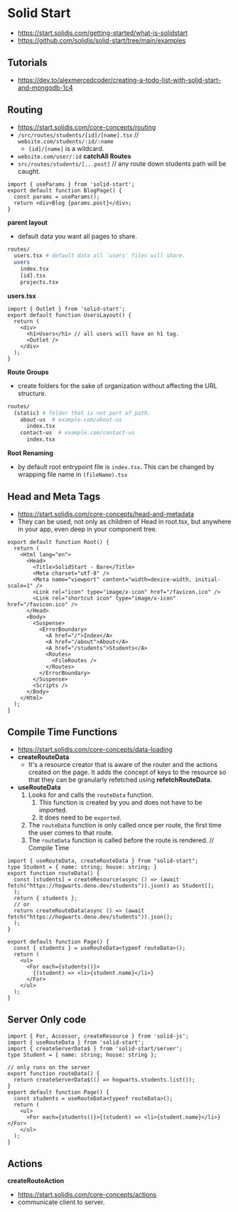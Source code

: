# Solid Start

- <https://start.solidjs.com/getting-started/what-is-solidstart>
- <https://github.com/solidjs/solid-start/tree/main/examples>

## Tutorials

- <https://dev.to/alexmercedcoder/creating-a-todo-list-with-solid-start-and-mongodb-1c4>

## Routing

- <https://start.solidjs.com/core-concepts/routing>
- `/src/routes/students/[id]/[name].tsx` // `website.com/students/:id/:name`
  - `[id]/[name]` is a wildcard.
- `website.com/user/:id`
  **catchAll Routes**
- `src/routes/students/[...post]` // any route down students path will be caught.

```tsx
import { useParams } from 'solid-start';
export default function BlogPage() {
  const params = useParams();
  return <div>Blog {params.post}</div>;
}
```

**parent layout**

- default data you want all pages to share.

```sh
routes/
  users.tsx # default data all 'users' files will share.
  users
    index.tsx
    [id].tsx
    projects.tsx
```

**users.tsx**

```tsx
import { Outlet } from 'solid-start';
export default function UsersLayout() {
  return (
    <div>
      <h1>Users</h1> // all users will have an h1 tag.
      <Outlet />
    </div>
  );
}
```

**Route Groups**

- create folders for the sake of organization without affecting the URL structure.

```sh
routes/
  (static) # folder that is not part of path.
    about-us  # example.com/about-us
      index.tsx
    contact-us  # example.com/contact-us
      index.tsx
```

**Root Renaming**

- by default root entrypoint file is `index.tsx`. This can be changed by wrapping file name in `(fileName).tsx`

## Head and Meta Tags

- <https://start.solidjs.com/core-concepts/head-and-metadata>
- They can be used, not only as children of Head in root.tsx, but anywhere in your app, even deep in your component tree.

```tsx
export default function Root() {
  return (
    <Html lang="en">
      <Head>
        <Title>SolidStart - Bare</Title>
        <Meta charset="utf-8" />
        <Meta name="viewport" content="width=device-width, initial-scale=1" />
        <Link rel="icon" type="image/x-icon" href="/favicon.ico" />
        <Link rel="shortcut icon" type="image/x-icon" href="/favicon.ico" />
      </Head>
      <Body>
        <Suspense>
          <ErrorBoundary>
            <A href="/">Index</A>
            <A href="/about">About</A>
            <A href="/students">Students</A>
            <Routes>
              <FileRoutes />
            </Routes>
          </ErrorBoundary>
        </Suspense>
        <Scripts />
      </Body>
    </Html>
  );
}
```

## Compile Time Functions

- <https://start.solidjs.com/core-concepts/data-loading>
- **createRouteData**
  - It's a resource creator that is aware of the router and the actions created on the page. It adds the concept of keys to the resource so that they can be granularly refetched using **refetchRouteData**.
- **useRouteData**
  1. Looks for and calls the `routeData` function.
     1. This function is created by you and does not have to be imported.
     2. It does need to be `exported`.
  2. The `routeData` function is only called once per route, the first time the user comes to that route.
  3. The `routeData` function is called before the route is rendered. // Compile Time

```tsx
import { useRouteData, createRouteData } from "solid-start"; 
type Student = { name: string; house: string; } 
export function routeData() {
  const [students] = createResource(async () => (await fetch("https://hogwarts.deno.dev/students")).json() as Student[];
  ); 
  return { students };
  // or
  return createRouteData(async () => (await fetch("https://hogwarts.deno.dev/students")).json();
  );
}

export default function Page() {
  const { students } = useRouteData<typeof routeData>(); 
  return (
    <ul>
      <For each={students()}>
        {(student) => <li>{student.name}</li>}
      </For>
    </ul>
  );
}
```

## Server Only code

```tsx
import { For, Accessor, createResource } from 'solid-js';
import { useRouteData } from 'solid-start';
import { createServerData$ } from 'solid-start/server';
type Student = { name: string; house: string };

// only runs on the server
export function routeData() {
  return createServerData$(() => hogwarts.students.list());
}
export default function Page() {
  const students = useRouteData<typeof routeData>();
  return (
    <ul>
      <For each={students()}>{(student) => <li>{student.name}</li>}</For>
    </ul>
  );
}
```

## Actions

**createRouteAction**

- <https://start.solidjs.com/core-concepts/actions>
- communicate client to server.
